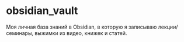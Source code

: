 # obsidian_vault
Моя личная база знаний в Obsidian, в которую я записываю лекции/семинары, выжимки из видео, книжек и статей.
